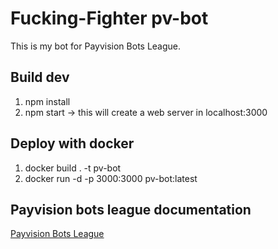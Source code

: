 # Fucking-Fighter pv-bot

This is my bot for Payvision Bots League.

## Build dev

1. npm install
2. npm start -> this will create a web server in localhost:3000

## Deploy with docker
1. docker build . -t pv-bot
2. docker run -d -p 3000:3000 pv-bot:latest

## Payvision bots league documentation
[Payvision Bots League](https://toqueteos.github.io/picasion/#/mode_duel)